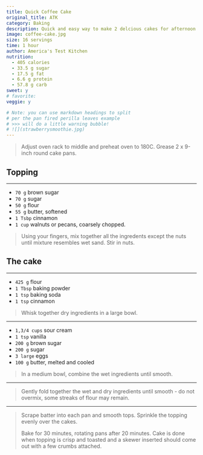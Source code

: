 ```yaml
---
title: Quick Coffee Cake
original_title: ATK
category: Baking
description: Quick and easy way to make 2 delcious cakes for afternoon tea 
image: coffee-cake.jpg
size: 16 servings
time: 1 hour
author: America's Test Kitchen
nutrition:
  - 405 calories
  - 33.5 g sugar
  - 17.5 g fat
  - 6.6 g protein
  - 57.8 g carb
sweet: y
# favorite: 
veggie: y

# Note: you can use markdown headings to split
# per the pan fired perilla leaves example
# >>> will do a little warning bubble!
# ![](strawberrysmoothie.jpg)
---
```


> Adjust oven rack to middle and preheat oven to 180C. Grease 2 x 9-inch round cake pans.

## Topping

---

* `70 g` brown sugar
* `70 g` sugar
* `50 g` flour
* `55 g` butter, softened
* `1 Tsbp` cinnamon
* `1 cup` walnuts or pecans, coarsely chopped.

> Using your fingers, mix together all the ingredents except the nuts until mixture resembles wet sand. Stir in nuts.

## The cake

---

* `425 g` flour
* `1 Tbsp` baking powder
* `1 tsp` baking soda
* `1 tsp` cinnamon

> Whisk together dry ingredients in a large bowl. 

---

* `1,3/4 cups` sour cream
* `1 tsp` vanilla
* `200 g` brown sugar
* `200 g` sugar
* `3 large` eggs
* `100 g` butter, melted and cooled

> In a medium bowl, combine the wet ingredients until smooth.

---

> Gently fold together the wet and dry ingredients until smooth - do not overmix, some streaks of flour may remain.

---

> Scrape batter into each pan and smooth tops. Sprinkle the topping evenly over the cakes. 
>
> Bake for 30 minutes, rotating pans after 20 minutes. Cake is done when topping is crisp and toasted and a skewer inserted should come out with a few crumbs attached. 

